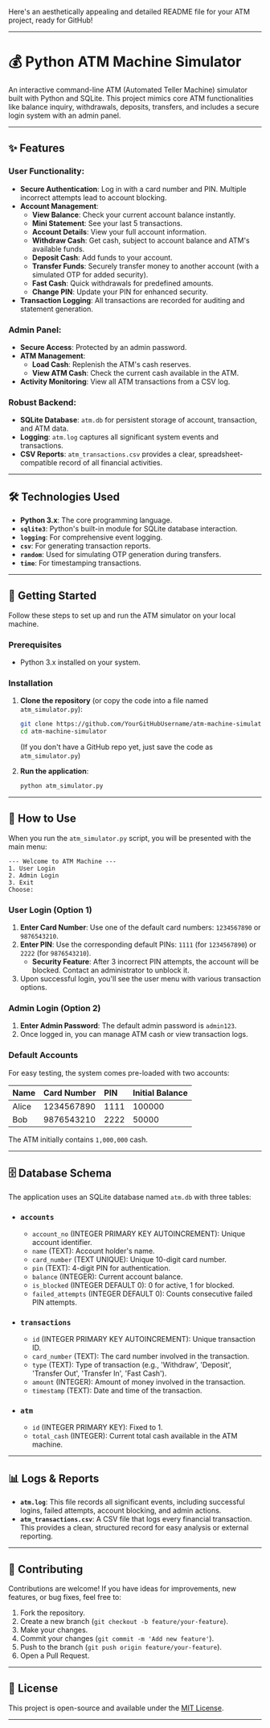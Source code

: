 Here's an aesthetically appealing and detailed README file for your ATM project, ready for GitHub\!

-----

# 💰 Python ATM Machine Simulator

An interactive command-line ATM (Automated Teller Machine) simulator built with Python and SQLite. This project mimics core ATM functionalities like balance inquiry, withdrawals, deposits, transfers, and includes a secure login system with an admin panel.

-----

## ✨ Features

### User Functionality:

  * **Secure Authentication**: Log in with a card number and PIN. Multiple incorrect attempts lead to account blocking.
  * **Account Management**:
      * **View Balance**: Check your current account balance instantly.
      * **Mini Statement**: See your last 5 transactions.
      * **Account Details**: View your full account information.
      * **Withdraw Cash**: Get cash, subject to account balance and ATM's available funds.
      * **Deposit Cash**: Add funds to your account.
      * **Transfer Funds**: Securely transfer money to another account (with a simulated OTP for added security).
      * **Fast Cash**: Quick withdrawals for predefined amounts.
      * **Change PIN**: Update your PIN for enhanced security.
  * **Transaction Logging**: All transactions are recorded for auditing and statement generation.

### Admin Panel:

  * **Secure Access**: Protected by an admin password.
  * **ATM Management**:
      * **Load Cash**: Replenish the ATM's cash reserves.
      * **View ATM Cash**: Check the current cash available in the ATM.
  * **Activity Monitoring**: View all ATM transactions from a CSV log.

### Robust Backend:

  * **SQLite Database**: `atm.db` for persistent storage of account, transaction, and ATM data.
  * **Logging**: `atm.log` captures all significant system events and transactions.
  * **CSV Reports**: `atm_transactions.csv` provides a clear, spreadsheet-compatible record of all financial activities.

-----

## 🛠️ Technologies Used

  * **Python 3.x**: The core programming language.
  * **`sqlite3`**: Python's built-in module for SQLite database interaction.
  * **`logging`**: For comprehensive event logging.
  * **`csv`**: For generating transaction reports.
  * **`random`**: Used for simulating OTP generation during transfers.
  * **`time`**: For timestamping transactions.

-----

## 🚀 Getting Started

Follow these steps to set up and run the ATM simulator on your local machine.

### Prerequisites

  * Python 3.x installed on your system.

### Installation

1.  **Clone the repository** (or copy the code into a file named `atm_simulator.py`):

    ```bash
    git clone https://github.com/YourGitHubUsername/atm-machine-simulator.git
    cd atm-machine-simulator
    ```

    (If you don't have a GitHub repo yet, just save the code as `atm_simulator.py`)

2.  **Run the application**:

    ```bash
    python atm_simulator.py
    ```

-----

## 📖 How to Use

When you run the `atm_simulator.py` script, you will be presented with the main menu:

```
--- Welcome to ATM Machine ---
1. User Login
2. Admin Login
3. Exit
Choose:
```

### User Login (Option 1)

1.  **Enter Card Number**: Use one of the default card numbers: `1234567890` or `9876543210`.
2.  **Enter PIN**: Use the corresponding default PINs: `1111` (for `1234567890`) or `2222` (for `9876543210`).
      * **Security Feature**: After 3 incorrect PIN attempts, the account will be blocked. Contact an administrator to unblock it.
3.  Upon successful login, you'll see the user menu with various transaction options.

### Admin Login (Option 2)

1.  **Enter Admin Password**: The default admin password is `admin123`.
2.  Once logged in, you can manage ATM cash or view transaction logs.

### Default Accounts

For easy testing, the system comes pre-loaded with two accounts:

| Name  | Card Number | PIN  | Initial Balance |
| :---- | :---------- | :--- | :-------------- |
| Alice | 1234567890  | 1111 | 100000          |
| Bob   | 9876543210  | 2222 | 50000           |

The ATM initially contains `1,000,000` cash.

-----

## 🗄️ Database Schema

The application uses an SQLite database named `atm.db` with three tables:

  * ### `accounts`

      * `account_no` (INTEGER PRIMARY KEY AUTOINCREMENT): Unique account identifier.
      * `name` (TEXT): Account holder's name.
      * `card_number` (TEXT UNIQUE): Unique 10-digit card number.
      * `pin` (TEXT): 4-digit PIN for authentication.
      * `balance` (INTEGER): Current account balance.
      * `is_blocked` (INTEGER DEFAULT 0): 0 for active, 1 for blocked.
      * `failed_attempts` (INTEGER DEFAULT 0): Counts consecutive failed PIN attempts.

  * ### `transactions`

      * `id` (INTEGER PRIMARY KEY AUTOINCREMENT): Unique transaction ID.
      * `card_number` (TEXT): The card number involved in the transaction.
      * `type` (TEXT): Type of transaction (e.g., 'Withdraw', 'Deposit', 'Transfer Out', 'Transfer In', 'Fast Cash').
      * `amount` (INTEGER): Amount of money involved in the transaction.
      * `timestamp` (TEXT): Date and time of the transaction.

  * ### `atm`

      * `id` (INTEGER PRIMARY KEY): Fixed to 1.
      * `total_cash` (INTEGER): Current total cash available in the ATM machine.

-----

## 📊 Logs & Reports

  * **`atm.log`**: This file records all significant events, including successful logins, failed attempts, account blocking, and admin actions.
  * **`atm_transactions.csv`**: A CSV file that logs every financial transaction. This provides a clean, structured record for easy analysis or external reporting.

-----

## 🤝 Contributing

Contributions are welcome\! If you have ideas for improvements, new features, or bug fixes, feel free to:

1.  Fork the repository.
2.  Create a new branch (`git checkout -b feature/your-feature`).
3.  Make your changes.
4.  Commit your changes (`git commit -m 'Add new feature'`).
5.  Push to the branch (`git push origin feature/your-feature`).
6.  Open a Pull Request.

-----

## 📄 License

This project is open-source and available under the [MIT License](https://www.google.com/search?q=LICENSE).

-----



